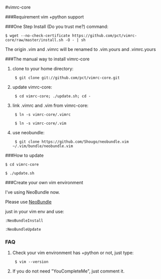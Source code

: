 #vimrc-core

###Requirement
vim +python support

###One Step Install (Do you trust me?)
command:

    $ wget --no-check-certificate https://github.com/pct/vimrc-core/raw/master/install.sh -O - | sh

The origin .vim and .vimrc will be renamed to .vim.yours and .vimrc.yours

###The manual way to install vimrc-core
1. clone to your home directory:

		$ git clone git://github.com/pct/vimrc-core.git

2. update vimrc-core:

    	$ cd vimrc-core; ./update.sh; cd -

3. link .vimrc and .vim from vimrc-core:

    	$ ln -s vimrc-core/.vimrc

    	$ ln -s vimrc-core/.vim

4. use neobundle:

    	$ git clone https://github.com/Shougo/neobundle.vim ~/.vim/bundle/neobundle.vim

###How to update

    $ cd vimrc-core

    $ ./update.sh

###Create your own vim environment

I've using NeoBundle now.

Please use [NeoBundle](https://github.com/Shougo/neobundle.vim)

just in your vim env and use:

    :NeoBundleInstall

    :NeoBundleUpdate

### FAQ
1. Check your vim environment has +python or not, just type:

    	$ vim --version

2. If you do not need "YouCompleteMe", just comment it.
